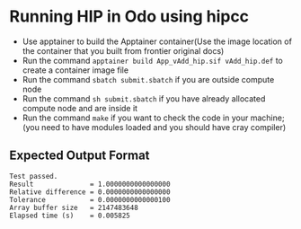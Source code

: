 # Running HIP in Odo using hipcc

- Use apptainer to build the Apptainer container(Use the image location of the container that you built from frontier original docs)
- Run the command `apptainer build App_vAdd_hip.sif vAdd_hip.def` to create a container image file
- Run the command `sbatch submit.sbatch` if you are outside compute node 
- Run the command `sh submit.sbatch` if you have already allocated compute node and are inside it
- Run the command `make` if you want to check the code in your machine; (you need to have modules loaded and you should have cray compiler)

## Expected Output Format
```
Test passed.
Result              = 1.0000000000000000
Relative difference = 0.0000000000000000
Tolerance           = 0.0000000000000100
Array buffer size   = 2147483648
Elapsed time (s)    = 0.005825

```
